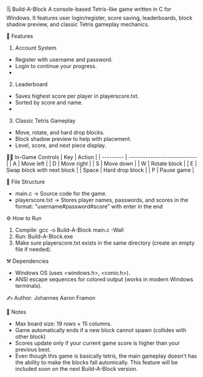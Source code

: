 🗒️ Build-A-Block
A console-based Tetris-like game written in C for Windows.
It features user login/register, score saving, leaderboards, block shadow preview, and classic Tetris gameplay mechanics.

🧠 Features
1. Account System
- Register with username and password.
- Login to continue your progress.
- 
2. Leaderboard
- Saves highest score per player in playerscore.txt.
- Sorted by score and name.
- 
3. Classic Tetris Gameplay
- Move, rotate, and hard drop blocks.
- Block shadow preview to help with placement.
- Level, score, and next piece display.

👷‍♂️ In-Game Controls
| Key       | Action                       |
| --------- | ---------------------------- |
| A         | Move left                    |
| D         | Move right                   |
| S         | Move down                    |
| W         | Rotate block                 |
| E         | Swap block with next block   |
| Space     | Hard drop block              |
| P         | Pause game                   |

📄 File Structure
- main.c → Source code for the game.
- playerscore.txt → Stores player names, passwords, and scores in the format: "username#password#score" with enter in the end

⚙️ How to Run
1. Compile: gcc -o Build-A-Block main.c -Wall
2. Run: Build-A-Block.exe
3. Make sure playerscore.txt exists in the same directory (create an empty file if needed).

⚒️ Dependencies
- Windows OS (uses <windows.h>, <conio.h>).
- ANSI escape sequences for colored output (works in modern Windows terminals).

✍️ Author: Johannes Aaron Framon

📒 Notes
- Max board size: 19 rows × 15 columns.
- Game automatically ends if a new block cannot spawn (collides with other block)
- Scores update only if your current game score is higher than your previous best.
- Even though this game is basically tetris, the main gameplay doesn't has the ability to make the blocks fall automically. This feature will be included soon on the next Build-A-Block version.
